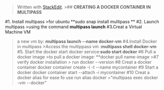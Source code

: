 


> Written with [StackEdit](https://stackedit.io/).
	>## **CREATING A DOCKER CONTAINER IN MULTIPASS**

#1. Install multipass 
      >for ubuntu **sudo snap install multipass ** 
 #2. Launch multipass
     >using the command **multipass launch**
 #3.Creat a Virtual Machine VM
   > a new vm by: **multipass launch --name docker-vm**        #4.Install Docker in multipass
       >Access the multippass  vm :**multipass shell docker-vm**
  #5. Start the docker
  >start docker service:**sudo start docker**
  >#6 Pull a docker image
        >to pull  a docker image: **docker pull name-image
    >#7 verify docker installation
         > run docker --version
  >#8 Creat a docker container 
  >docker container create -i -t --name mycontainer
#9 Start a docker
> docker container start --attach -i mycontainer
#10 Creat a docker alias for ease fo use 
>  run alias docker ="multipass exec docker -vm --docker"

	
